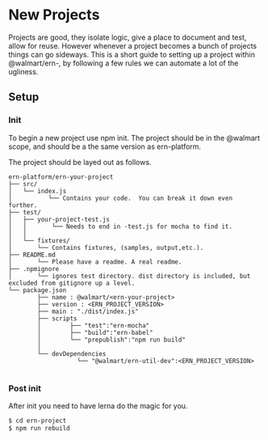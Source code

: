 New Projects
===
Projects are good, they isolate logic, give a place to document and test, allow for reuse.   However whenever a project
becomes a bunch of projects things can go sideways.    This is a short guide to setting up a project within
@walmart/ern-, by following a few rules we can automate a lot of the ugliness.




## Setup
### Init
To begin a new project use npm init.  The project should be in the @walmart scope, and should be a the same version
as ern-platform.   

The project should be layed out as follows.


```
ern-platform/ern-your-project
├── src/
│   └── index.js
│          └── Contains your code.  You can break it down even further.  
├── test/
│   ├── your-project-test.js
│   │       └── Needs to end in -test.js for mocha to find it.
│   │
│   └── fixtures/
│       └── Contains fixtures, (samples, output,etc.).
├── README.md
│       └── Please have a readme. A real readme.
├── .npmignore
│       └── ignores test directory. dist directory is included, but excluded from gitignore up a level.
└── package.json
        ├── name : @walmart/<ern-your-project>
        ├── version : <ERN_PROJECT_VERSION>
        ├── main : "./dist/index.js"
        ├── scripts
        │        ├── "test":"ern-mocha"
        │        ├── "build":"ern-babel"
        │        └── "prepublish":"npm run build"
        │        
        └── devDependencies
                   └── "@walmart/ern-util-dev":<ERN_PROJECT_VERSION>


```

### Post init
After init you need to have lerna do the magic for you.
```bash
$ cd ern-project
$ npm run rebuild
```

